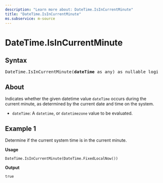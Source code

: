 ```yaml
---
description: "Learn more about: DateTime.IsInCurrentMinute"
title: "DateTime.IsInCurrentMinute"
ms.subservice: m-source
---
```

# DateTime.IsInCurrentMinute

## Syntax

<pre>
DateTime.IsInCurrentMinute(<b>dateTime</b> as any) as nullable logical
</pre>
  
## About
Indicates whether the given datetime value `dateTime` occurs during the current minute, as determined by the current date and time on the system.

* `dateTime`: A `datetime`, or `datetimezone` value to be evaluated.

## Example 1

Determine if the current system time is in the current minute.

**Usage**

```powerquery-m
DateTime.IsInCurrentMinute(DateTime.FixedLocalNow())
```

**Output**

`true`

